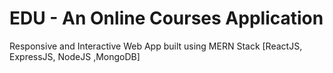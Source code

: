 # EDU - An Online Courses Application

Responsive and Interactive Web App built using MERN Stack
[ReactJS, ExpressJS, NodeJS ,MongoDB]